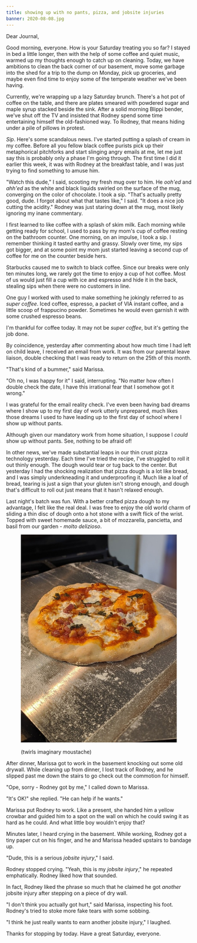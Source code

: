 ```yaml
---
title: showing up with no pants, pizza, and jobsite injuries
banner: 2020-08-08.jpg
---
```


Dear Journal,

Good morning, everyone.  How is your Saturday treating you so far?  I
stayed in bed a little longer, then with the help of some coffee and
quiet music, warmed up my thoughts enough to catch up on cleaning.
Today, we have ambitions to clean the back corner of our basement,
move some garbage into the shed for a trip to the dump on Monday, pick
up groceries, and maybe even find time to enjoy some of the temperate
weather we've been having.

Currently, we're wrapping up a lazy Saturday brunch.  There's a hot
pot of coffee on the table, and there are plates smeared with powdered
sugar and maple syrup stacked beside the sink.  After a solid morning
Blippi bender, we've shut off the TV and insisted that Rodney spend
some time entertaining himself the old-fashioned way.  To Rodney, that
means hiding under a pile of pillows in protest.

_Sip_.  Here's some scandalous news.  I've started putting a splash of
cream in my coffee.  Before all you fellow black coffee purists pick
up their metaphorical pitchforks and start slinging angry emails at
me, let me just say this is probably only a phase I'm going through.
The first time I did it earlier this week, it was with Rodney at the
breakfast table, and I was just trying to find something to amuse him.

"Watch this dude," I said, scooting my fresh mug over to him.  He
_ooh'ed_ and _ahh'ed_ as the white and black liquids swirled on the
surface of the mug, converging on the color of chocolate.  I took a
sip.  "That's actually pretty good, dude.  I forgot about what that
tastes like," I said.  "It does a nice job cutting the acidity."
Rodney was just staring down at the mug, most likely ignoring my inane
commentary.

I first learned to like coffee with a splash of skim milk.  Each
morning while getting ready for school, I used to pass by my mom's cup
of coffee resting on the bathroom counter.  One morning, on an
impulse, I took a sip.  I remember thinking it tasted earthy and
grassy.  Slowly over time, my sips got bigger, and at some point my
mom just started leaving a second cup of coffee for me on the counter
beside hers.

Starbucks caused me to switch to black coffee.  Since our breaks were
only ten minutes long, we rarely got the time to enjoy a cup of hot
coffee.  Most of us would just fill a cup with ice and espresso and
hide it in the back, stealing sips when there were no customers in
line.

One guy I worked with used to make something he jokingly referred to
as _super coffee_.  Iced coffee, espresso, a packet of VIA instant
coffee, and a little scoop of frappucino powder.  Sometimes he would
even garnish it with some crushed espresso beans.

I'm thankful for coffee today.  It may not be _super coffee_, but it's
getting the job done.

By coincidence, yesterday after commenting about how much time I had
left on child leave, I received an email from work.  It was from our
parental leave liaison, double checking that I was ready to return on
the 25th of this month.

"That's kind of a bummer," said Marissa.

"Oh no, I was happy for it" I said, interrupting.  "No matter how
often I double check the date, I have this irrational fear that I
somehow got it wrong."

I was grateful for the email reality check.  I've even been having bad
dreams where I show up to my first day of work utterly unprepared,
much likes those dreams I used to have leading up to the first day of
school where I show up without pants.

Although given our mandatory work from home situation, I suppose I
_could_ show up without pants.  See, nothing to be afraid of!

In other news, we've made substantial leaps in our thin crust pizza
technology yesterday.  Each time I've tried the recipe, I've struggled
to roll it out thinly enough.  The dough would tear or tug back to the
center.  But yesterday I had the shocking realization that pizza dough
is a lot like bread, and I was simply underkneading it and
underproofing it.  Much like a loaf of bread, tearing is just a sign
that your gluten isn't strong enough, and dough that's difficult to
roll out just means that it hasn't relaxed enough.

Last night's batch was fun.  With a better crafted pizza dough to my
advantage, I felt like the real deal.  I was free to enjoy the old
world charm of sliding a thin disc of dough onto a hot stone with a
swift flick of the wrist.  Topped with sweet homemade sauce, a bit of
mozzarella, pancietta, and basil from our garden - _molto delizioso_.

<figure>
  <a href="/images/thin-crust.jpg">
    <img alt="thin crust" src="/images/thin-crust.jpg"/>
  </a>
  <figcaption>
    <p>(twirls imaginary moustache)</p>
  </figcaption>
</figure>

After dinner, Marissa got to work in the basement knocking out some
old drywall.  While cleaning up from dinner, I lost track of Rodney,
and he slipped past me down the stairs to go check out the commotion
for himself.

"Ope, sorry - Rodney got by me," I called down to Marissa.

"It's OK!" she replied.  "He can help if he wants."

Marissa put Rodney to work.  Like a present, she handed him a yellow
crowbar and guided him to a spot on the wall on which he could swing
it as hard as he could.  And what little boy wouldn't enjoy that?

Minutes later, I heard crying in the basement.  While working, Rodney
got a tiny paper cut on his finger, and he and Marissa headed upstairs
to bandage up.

"Dude, this is a serious _jobsite injury_," I said.

Rodney stopped crying.  "Yeah, this is my _jobsite injury_," he
repeated emphatically.  Rodney liked how that sounded.

In fact, Rodney liked the phrase so much that he claimed he got
_another_ jobsite injury after stepping on a piece of dry wall.

"I don't think you actually got hurt," said Marissa, inspecting his
foot.  Rodney's tried to stoke more fake tears with some sobbing.

"I think he just really wants to earn another jobsite injury," I
laughed.

Thanks for stopping by today.  Have a great Saturday, everyone.

